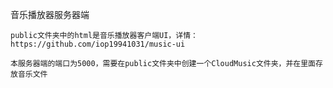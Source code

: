 音乐播放器服务器端

    public文件夹中的html是音乐播放器客户端UI，详情：https://github.com/iop19941031/music-ui

    本服务器端的端口为5000，需要在public文件夹中创建一个CloudMusic文件夹，并在里面存放音乐文件
